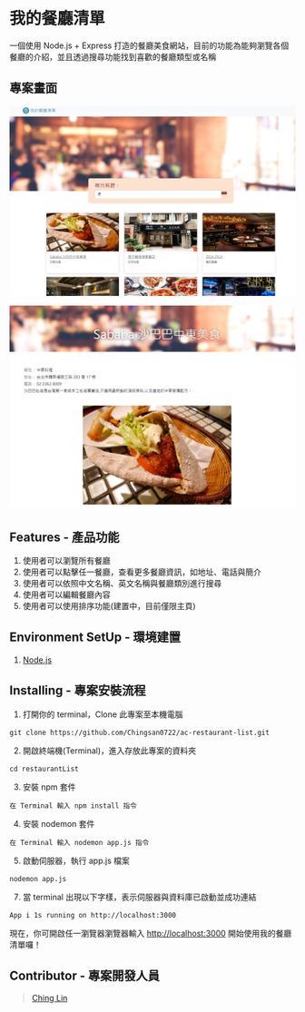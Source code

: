 # 我的餐廳清單

一個使用 Node.js + Express 打造的餐廳美食網站，目前的功能為能夠瀏覽各個餐廳的介紹，並且透過搜尋功能找到喜歡的餐廳類型或名稱


## 專案畫面

![image](https://github.com/Chingsan0722/ac-restaurant-list/blob/main/homepage.png)

![image](https://github.com/Chingsan0722/ac-restaurant-list/blob/main/description.png)

## Features - 產品功能

1. 使用者可以瀏覽所有餐廳
2. 使用者可以點擊任一餐廳，查看更多餐廳資訊，如地址、電話與簡介
3. 使用者可以依照中文名稱、英文名稱與餐廳類別進行搜尋
4. 使用者可以編輯餐廳內容
5. 使用者可以使用排序功能(建置中，目前僅限主頁)

## Environment SetUp - 環境建置

1. [Node.js](https://nodejs.org/en/)

## Installing - 專案安裝流程

1. 打開你的 terminal，Clone 此專案至本機電腦

```
git clone https://github.com/Chingsan0722/ac-restaurant-list.git
```

2. 開啟終端機(Terminal)，進入存放此專案的資料夾

```
cd restaurantList
```

3. 安裝 npm 套件

```
在 Terminal 輸入 npm install 指令
```

4. 安裝 nodemon 套件

```
在 Terminal 輸入 nodemon app.js 指令
```

5. 啟動伺服器，執行 app.js 檔案

```
nodemon app.js
```

7. 當 terminal 出現以下字樣，表示伺服器與資料庫已啟動並成功連結

```
App i 1s running on http://localhost:3000

```

現在，你可開啟任一瀏覽器瀏覽器輸入 [http://localhost:3000](http://localhost:3000) 開始使用我的餐廳清單囉！


## Contributor - 專案開發人員

> [Ching Lin](https://github.com/Chingsan0722)
